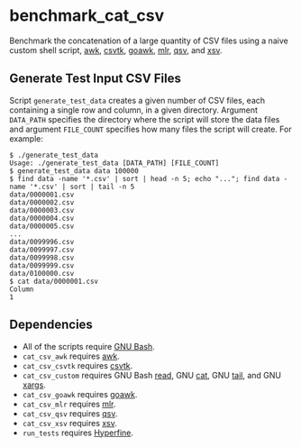# benchmark_cat_csv

Benchmark the concatenation of a large quantity of CSV files using a naive custom shell script, [awk](https://github.com/onetrueawk/awk/), [csvtk](https://bioinf.shenwei.me/csvtk/), [goawk](https://github.com/benhoyt/goawk), [mlr](https://miller.readthedocs.io/), [qsv](https://github.com/jqnatividad/qsv), and [xsv](https://github.com/BurntSushi/xsv).

## Generate Test Input CSV Files

Script `generate_test_data` creates a given number of CSV files, each containing a single row and column, in a given directory.  Argument `DATA_PATH` specifies the directory where the script will store the data files and argument `FILE_COUNT` specifies how many files the script will create.  For example:

```
$ ./generate_test_data
Usage: ./generate_test_data [DATA_PATH] [FILE_COUNT]
$ generate_test_data data 100000
$ find data -name '*.csv' | sort | head -n 5; echo "..."; find data -name '*.csv' | sort | tail -n 5
data/0000001.csv
data/0000002.csv
data/0000003.csv
data/0000004.csv
data/0000005.csv
...
data/0099996.csv
data/0099997.csv
data/0099998.csv
data/0099999.csv
data/0100000.csv
$ cat data/0000001.csv
Column
1
```

## Dependencies

* All of the scripts require [GNU Bash](https://www.gnu.org/software/bash/).
* `cat_csv_awk` requires [awk](https://github.com/onetrueawk/awk/).
* `cat_csv_csvtk` requires [csvtk](https://bioinf.shenwei.me/csvtk/).
* `cat_csv_custom` requires GNU Bash [read](https://www.gnu.org/software/bash/manual/bash.html#index-read), GNU [cat](https://www.gnu.org/software/coreutils/manual/coreutils.html#cat-invocation), GNU [tail](https://www.gnu.org/software/coreutils/manual/coreutils.html#tail-invocation), and GNU [xargs](https://www.gnu.org/software/findutils/manual/html_mono/find.html#Invoking-xargs).
* `cat_csv_goawk` requires [goawk](https://github.com/benhoyt/goawk).
* `cat_csv_mlr` requires [mlr](https://miller.readthedocs.io/).
* `cat_csv_qsv` requires [qsv](https://github.com/jqnatividad/qsv).
* `cat_csv_xsv` requires [xsv](https://github.com/BurntSushi/xsv).
* `run_tests` requires [Hyperfine](https://github.com/sharkdp/hyperfine). 
